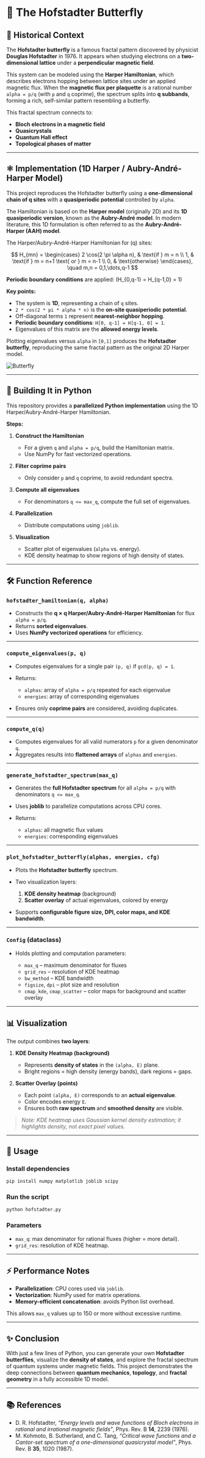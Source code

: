 # 🦋 The Hofstadter Butterfly

## 📖 Historical Context

The **Hofstadter butterfly** is a famous fractal pattern discovered by physicist **Douglas Hofstadter** in 1976. It appears when studying electrons on a **two-dimensional lattice** under a **perpendicular magnetic field**.

This system can be modeled using the **Harper Hamiltonian**, which describes electrons hopping between lattice sites under an applied magnetic flux. When the **magnetic flux per plaquette** is a rational number `alpha = p/q` (with `p` and `q` coprime), the spectrum splits into **q subbands**, forming a rich, self-similar pattern resembling a butterfly.

This fractal spectrum connects to:

* **Bloch electrons in a magnetic field**
* **Quasicrystals**
* **Quantum Hall effect**
* **Topological phases of matter**

---

## ⚛️ Implementation (1D Harper / Aubry-André-Harper Model)

This project reproduces the Hofstadter butterfly using a **one-dimensional chain of q sites** with a **quasiperiodic potential** controlled by `alpha`.

The Hamiltonian is based on the **Harper model** (originally 2D) and its **1D quasiperiodic version**, known as the **Aubry-André model**. In modern literature, this 1D formulation is often referred to as the **Aubry-André-Harper (AAH) model**.

The Harper/Aubry-André-Harper Hamiltonian for \(q\) sites:

$$
H_{mn} =
\begin{cases}
2 \cos(2 \pi \alpha n), & \text{if } m = n \\
1, & \text{if } m = n+1 \text{ or } m = n-1 \\
0, & \text{otherwise}
\end{cases}, \quad m,n = 0,1,\dots,q-1
$$

**Periodic boundary conditions** are applied: \(H_{0,q-1} = H_{q-1,0} = 1\)

**Key points:**

* The system is **1D**, representing a chain of `q` sites.
* `2 * cos(2 * pi * alpha * n)` is the **on-site quasiperiodic potential**.
* Off-diagonal terms `1` represent **nearest-neighbor hopping**.
* **Periodic boundary conditions**: `H[0, q-1] = H[q-1, 0] = 1`.
* Eigenvalues of this matrix are the **allowed energy levels**.

Plotting eigenvalues versus `alpha` in `[0,1]` produces the **Hofstadter butterfly**, reproducing the same fractal pattern as the original 2D Harper model.

![Butterfly](Butterfly.png)

---

## 🧮 Building It in Python

This repository provides a **parallelized Python implementation** using the 1D Harper/Aubry-André-Harper Hamiltonian.

**Steps:**

1. **Construct the Hamiltonian**

   * For a given `q` and `alpha = p/q`, build the Hamiltonian matrix.
   * Use NumPy for fast vectorized operations.

2. **Filter coprime pairs**

   * Only consider `p` and `q` coprime, to avoid redundant spectra.

3. **Compute all eigenvalues**

   * For denominators `q <= max_q`, compute the full set of eigenvalues.

4. **Parallelization**

   * Distribute computations using `joblib`.

5. **Visualization**

   * Scatter plot of eigenvalues (`alpha` vs. energy).
   * KDE density heatmap to show regions of high density of states.

---

## 🛠️ Function Reference

### `hofstadter_hamiltonian(q, alpha)`

* Constructs the **q × q Harper/Aubry-André-Harper Hamiltonian** for flux `alpha = p/q`.
* Returns **sorted eigenvalues**.
* Uses **NumPy vectorized operations** for efficiency.

---

### `compute_eigenvalues(p, q)`

* Computes eigenvalues for a single pair `(p, q)` if `gcd(p, q) = 1`.
* Returns:

  * `alphas`: array of `alpha = p/q` repeated for each eigenvalue
  * `energies`: array of corresponding eigenvalues
* Ensures only **coprime pairs** are considered, avoiding duplicates.

---

### `compute_q(q)`

* Computes eigenvalues for all valid numerators `p` for a given denominator `q`.
* Aggregates results into **flattened arrays** of `alphas` and `energies`.

---

### `generate_hofstadter_spectrum(max_q)`

* Generates the **full Hofstadter spectrum** for all `alpha = p/q` with denominators `q <= max_q`.
* Uses **joblib** to parallelize computations across CPU cores.
* Returns:

  * `alphas`: all magnetic flux values
  * `energies`: corresponding eigenvalues

---

### `plot_hofstadter_butterfly(alphas, energies, cfg)`

* Plots the **Hofstadter butterfly** spectrum.
* Two visualization layers:

  1. **KDE density heatmap** (background)
  2. **Scatter overlay** of actual eigenvalues, colored by energy
* Supports **configurable figure size, DPI, color maps, and KDE bandwidth**.

---

### `Config` (dataclass)

* Holds plotting and computation parameters:

  * `max_q` – maximum denominator for fluxes
  * `grid_res` – resolution of KDE heatmap
  * `bw_method` – KDE bandwidth
  * `figsize`, `dpi` – plot size and resolution
  * `cmap_kde`, `cmap_scatter` – color maps for background and scatter overlay

---

## 📊 Visualization

The output combines **two layers**:

1. **KDE Density Heatmap (background)**

   * Represents **density of states** in the `(alpha, E)` plane.
   * Bright regions = high density (energy bands), dark regions = gaps.

2. **Scatter Overlay (points)**

   * Each point `(alpha, E)` corresponds to an **actual eigenvalue**.
   * Color encodes energy `E`.
   * Ensures both **raw spectrum** and **smoothed density** are visible.

> *Note: KDE heatmap uses Gaussian kernel density estimation; it highlights density, not exact pixel values.*

---

## 🚀 Usage

### Install dependencies

```bash
pip install numpy matplotlib joblib scipy
```

### Run the script

```bash
python hofstadter.py
```

### Parameters

* `max_q`: max denominator for rational fluxes (higher = more detail).
* `grid_res`: resolution of KDE heatmap.

---

## ⚡ Performance Notes

* **Parallelization**: CPU cores used via `joblib`.
* **Vectorization**: NumPy used for matrix operations.
* **Memory-efficient concatenation**: avoids Python list overhead.

This allows `max_q` values up to 150 or more without excessive runtime.

---

## ✨ Conclusion

With just a few lines of Python, you can generate your own **Hofstadter butterflies**, visualize the **density of states**, and explore the fractal spectrum of quantum systems under magnetic fields. This project demonstrates the deep connections between **quantum mechanics**, **topology**, and **fractal geometry** in a fully accessible 1D model.

---

## 📚 References

* D. R. Hofstadter, *“Energy levels and wave functions of Bloch electrons in rational and irrational magnetic fields”*, Phys. Rev. B **14**, 2239 (1976).
* M. Kohmoto, B. Sutherland, and C. Tang, *“Critical wave functions and a Cantor-set spectrum of a one-dimensional quasicrystal model”*, Phys. Rev. B **35**, 1020 (1987).
